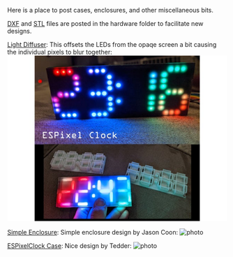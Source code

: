 Here is a place to post cases, enclosures, and other miscellaneous bits.

[DXF](hardware/Neo7Segment3535.dxf) and [STL](hardware/ESPixelClock_Board.stl) files are posted in the hardware folder to facilitate new designs.

[Light Diffuser](https://www.thingiverse.com/thing:4218698): This offsets the LEDs from the opaqe screen a bit causing the individual pixels to blur together:
![diffuser](ESPixelClock_diffuser_combo.jpg)

[Simple Enclosure](https://www.thingiverse.com/thing:4145818): Simple enclosure design by Jason Coon:
![photo](https://cdn.thingiverse.com/assets/8a/95/cd/cb/06/featured_preview_IMG_20200113_201147830.jpg)

[ESPixelClock Case](https://www.thingiverse.com/thing:4355887): Nice design by Tedder:
![photo](https://cdn.thingiverse.com/assets/db/9c/6e/50/e2/featured_preview_2020-05-11_09.59.41.jpg)
